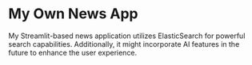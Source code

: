 # My Own News App
My Streamlit-based news application utilizes ElasticSearch for powerful search capabilities. Additionally, it might incorporate AI features in the future to enhance the user experience.
